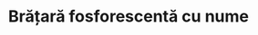 ---
layout: post
title: "Brățară fosforescentă cu nume"
description: "Brățară fosforescentă cu nume"
img: "/assets/img/brata-fosforescentă-cu-nume-1.jpg"
img2: "/assets/img/brata-fosforescentă-cu-nume-2.jpg"
colors: "diverse"
price: "15 RON /buc"
vertical: true
---